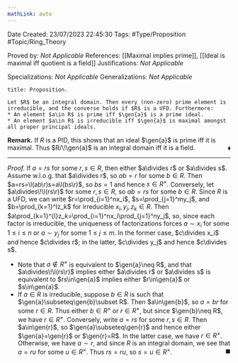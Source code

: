 ```yaml
---
mathLink: auto
---
```


<div class="topSpace"></div>

Date Created: 23/07/2023 22:45:30
Tags: #Type/Proposition #Topic/Ring_Theory

Proved by: <i>Not Applicable</i>
References: [[Maximal implies prime]], [[Ideal is maximal iff quotient is a field]]
Justifications: <i>Not Applicable</i>

Specializations: <i>Not Applicable</i>
Generalizations: <i>Not Applicable</i>

``` ad-Proposition
title: Proposition.

Let $R$ be an integral domain. Then every (non-zero) prime element is irreducible, and the converse holds if $R$ is a UFD. Furthermore:
* An element $a\in R$ is prime iff $\gen{a}$ is a prime ideal.
* An element $a\in R$ is irreducible iff $\gen{a}$ is maximal amongst all proper principal ideals.

```

<b>Remark.</b> If $R$ is a PID, this shows that an ideal $\gen{a}$ is prime iff it is maximal. Thus $R/\!\gen{a}$ is an integral domain iff it is a field.<span style="float:right;">$\blacklozenge$</span>

---

<i>Proof.</i> If $a=rs$ for some $r,s\in R$, then either $a\divides r$ or $a\divides s$. Assume w.l.o.g. that $a\divides r$, so $ab=r$ for some $b\in R$. Then $a=rs=\l(ab\r)s=a\l(bs\r)$, so $bs=1$ and hence $s\in R^\times$. Conversely, let $a\divides\!\l(rs\r)$ for some $r,s\in R$, so $ab=rs$ for some $b\in R$. Since $R$ is a UFD, we can write $r=\prod_{i=1}^nx_i$, $s=\prod_{j=1}^my_j$, and $b=\prod_{k=1}^lz_k$ for irreducible $x_i,y_j,z_k\in R$. Then $a\prod_{k=1}^{l}z_k=\prod_{i=1}^nx_i\prod_{j=1}^ny_j$, so, since each factor is irreducible, the uniqueness of factorizations forces $a\sim x_i$ for some $1\leq i\leq n$ or $a\sim y_j$ for some $1\leq j\leq m$. In the former case, $c\divides x_i$ and hence $c\divides r$; in the latter, $c\divides y_j$ and hence $c\divides s$.
* Note that $a\not\in R^\times$ is equivalent to $\gen{a}\neq R$, and that $a\divides\!\l(rs\r)$ implies either $a\divides r$ or $a\divides s$ is equivalent to $rs\in\gen{a}$ implies either $r\in\gen{a}$ or $s\in\gen{a}$.
* If $a\in R$ is irreducible, suppose $b\in R$ is such that $\gen{a}\subseteq\gen{b}\subset R$. Then $a\in\gen{b}$, so $a=br$ for some $r\in R$. Thus either $b\in R^\times$ or $r\in R^\times$, but since $\gen{b}\neq R$, we have $r\in R^\times$. Conversely, write $a=rs$ for some $r,s\in R$. Then $a\in\gen{r}$, so $\gen{a}\subseteq\gen{r}$ and hence either $\gen{a}=\gen{r}$ or $\gen{r}=R$. In the latter case, we have $r\in R^\times$. Otherwise, we have $a\sim r$, and since $R$ is an integral domain, we see that $a=ru$ for some $u\in R^\times$. Thus $rs=ru$, so $s=u\in R^\times$.<span style="float:right;">$\blacksquare$</span>
